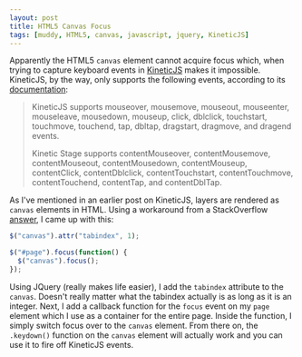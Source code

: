 ```yaml
---
layout: post
title: HTML5 Canvas Focus
tags: [muddy, HTML5, canvas, javascript, jquery, KineticJS]
---
```


Apparently the HTML5 `canvas` element cannot acquire focus which, when trying to capture keyboard events in [KineticJS](http://kineticjs.com) makes it impossible. KineticJS, by the way, only supports the following events, according to its [documentation](http://agavestorm.com/kineticjs/index.html):  
> KineticJS supports mouseover, mousemove, mouseout, mouseenter, mouseleave, mousedown, mouseup, click, dblclick, touchstart, touchmove, touchend, tap, dbltap, dragstart, dragmove, and dragend events.
>
> Kinetic Stage supports contentMouseover, contentMousemove, contentMouseout, contentMousedown, contentMouseup, contentClick, contentDblclick, contentTouchstart, contentTouchmove, contentTouchend, contentTap, and contentDblTap.

As I've mentioned in an earlier post on KineticJS, layers are rendered as `canvas` elements in HTML. Using a workaround from a StackOverflow [answer](http://stackoverflow.com/a/12887221/4469613), I came up with this:

```javascript
$("canvas").attr("tabindex", 1);

$("#page").focus(function() {
  $("canvas").focus();
});
```
Using JQuery (really makes life easier), I add the `tabindex` attribute to the `canvas`. Doesn't really matter what the tabindex actually is as long as it is an integer. Next, I add a callback function for the `focus` event on my `page` element which I use as a container for the entire page. Inside the function, I simply switch focus over to the `canvas` element. From there on, the `.keydown()` function on the `canvas` element will actually work and you can use it to fire off KineticJS events.